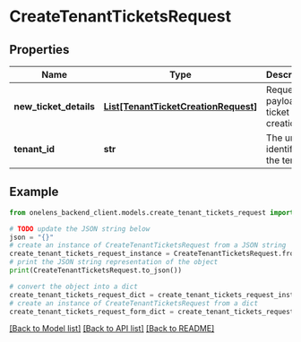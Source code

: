 # CreateTenantTicketsRequest


## Properties

Name | Type | Description | Notes
------------ | ------------- | ------------- | -------------
**new_ticket_details** | [**List[TenantTicketCreationRequest]**](TenantTicketCreationRequest.md) | Request payload for ticket creation | 
**tenant_id** | **str** | The unique identifier of the tenant | 

## Example

```python
from onelens_backend_client.models.create_tenant_tickets_request import CreateTenantTicketsRequest

# TODO update the JSON string below
json = "{}"
# create an instance of CreateTenantTicketsRequest from a JSON string
create_tenant_tickets_request_instance = CreateTenantTicketsRequest.from_json(json)
# print the JSON string representation of the object
print(CreateTenantTicketsRequest.to_json())

# convert the object into a dict
create_tenant_tickets_request_dict = create_tenant_tickets_request_instance.to_dict()
# create an instance of CreateTenantTicketsRequest from a dict
create_tenant_tickets_request_form_dict = create_tenant_tickets_request.from_dict(create_tenant_tickets_request_dict)
```
[[Back to Model list]](../README.md#documentation-for-models) [[Back to API list]](../README.md#documentation-for-api-endpoints) [[Back to README]](../README.md)


